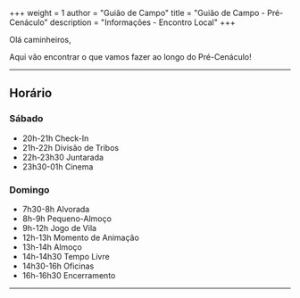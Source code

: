 +++
weight = 1
author = "Guião de Campo"
title = "Guião de Campo - Pré-Cenáculo" 
description = "Informações - Encontro Local" 
+++

Olá caminheiros,

Aqui vão encontrar o que vamos fazer ao longo do Pré-Cenáculo!

---

## Horário

### Sábado
- 20h-21h   Check-In
- 21h-22h   Divisão de Tribos
- 22h-23h30 Juntarada
- 23h30-01h Cinema

### Domingo
- 7h30-8h   Alvorada
- 8h-9h     Pequeno-Almoço
- 9h-12h    Jogo de Vila
- 12h-13h   Momento de Animação
- 13h-14h   Almoço
- 14h-14h30 Tempo Livre
- 14h30-16h Oficinas 
- 16h-16h30 Encerramento

---
